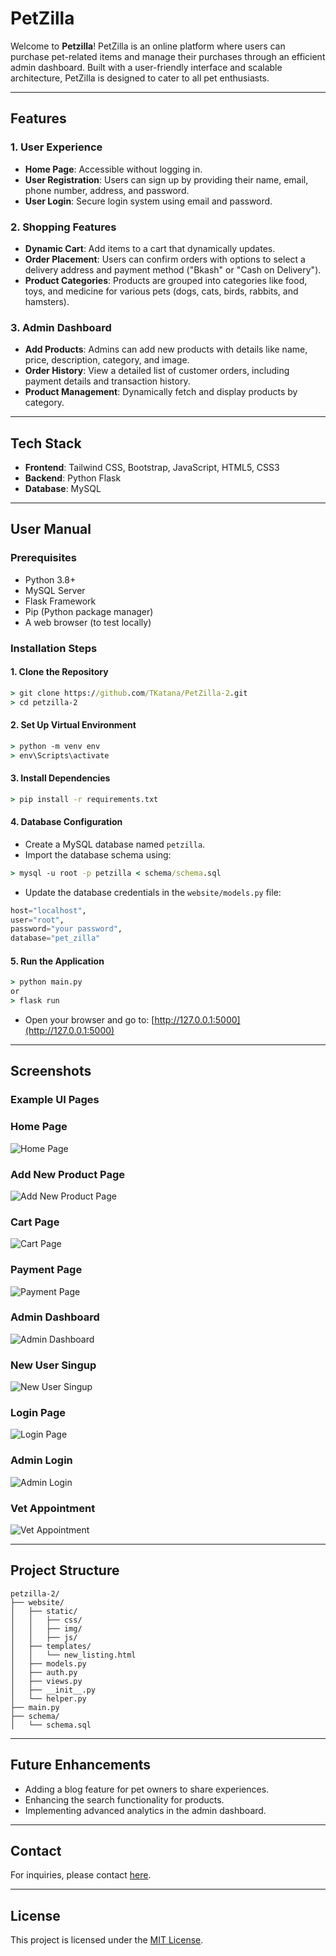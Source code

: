 # PetZilla

Welcome to **Petzilla**! PetZilla is an online platform where users can purchase pet-related items and manage their purchases through an efficient admin dashboard. Built with a user-friendly interface and scalable architecture, PetZilla is designed to cater to all pet enthusiasts.

---

## Features

### 1. **User Experience**
- **Home Page**: Accessible without logging in.
- **User Registration**: Users can sign up by providing their name, email, phone number, address, and password.
- **User Login**: Secure login system using email and password.

### 2. **Shopping Features**
- **Dynamic Cart**: Add items to a cart that dynamically updates.
- **Order Placement**: Users can confirm orders with options to select a delivery address and payment method ("Bkash" or "Cash on Delivery").
- **Product Categories**: Products are grouped into categories like food, toys, and medicine for various pets (dogs, cats, birds, rabbits, and hamsters).

### 3. **Admin Dashboard**
- **Add Products**: Admins can add new products with details like name, price, description, category, and image.
- **Order History**: View a detailed list of customer orders, including payment details and transaction history.
- **Product Management**: Dynamically fetch and display products by category.

---

## Tech Stack
- **Frontend**: Tailwind CSS, Bootstrap, JavaScript, HTML5, CSS3
- **Backend**: Python Flask
- **Database**: MySQL

---

## User Manual

### Prerequisites
- Python 3.8+
- MySQL Server
- Flask Framework
- Pip (Python package manager)
- A web browser (to test locally)

### Installation Steps

#### 1. **Clone the Repository**
```cmd
> git clone https://github.com/TKatana/PetZilla-2.git
> cd petzilla-2
```

#### 2. **Set Up Virtual Environment**
```cmd
> python -m venv env
> env\Scripts\activate
```

#### 3. **Install Dependencies**
```cmd
> pip install -r requirements.txt
```

#### 4. **Database Configuration**
- Create a MySQL database named `petzilla`.
- Import the database schema using:
```cmd
> mysql -u root -p petzilla < schema/schema.sql
```
- Update the database credentials in the `website/models.py` file:
```python
host="localhost",
user="root",
password="your password",
database="pet_zilla"
```

#### 5. **Run the Application**
```cmd
> python main.py
or
> flask run
```
- Open your browser and go to: [http://127.0.0.1:5000](http://127.0.0.1:5000)

---

## Screenshots
### Example UI Pages
### Home Page
![Home Page](https://i.ibb.co.com/JkY3fcD/Screenshot-2024-12-19-213217.png)

### Add New Product Page
![Add New Product Page](https://i.ibb.co.com/0hnbyB5/Screenshot-2024-12-19-213644-Copy.png)

### Cart Page
![Cart Page](https://i.ibb.co.com/RNBSXmt/image.png)

### Payment Page
![Payment Page](https://i.ibb.co.com/g4xGZjt/Screenshot-2024-12-21-014025.png)
### Admin Dashboard
![Admin Dashboard](https://www.google.com)

### New User Singup
![New User Singup](https://i.ibb.co.com/092WZyt/Screenshot-2024-12-19-213530.png)

### Login Page
![Login Page](https://i.ibb.co.com/gyPHmyY/Screenshot-2024-12-19-213507.png)

### Admin Login
![Admin Login](https://i.ibb.co.com/mTJnKJj/Screenshot-2024-12-19-213544.png)

### Vet Appointment
![Vet Appointment](https://i.ibb.co.com/zN6g4d6/image.png)


---

## Project Structure
```
petzilla-2/
├── website/
│   ├── static/
│   │   ├── css/
│   │   ├── img/
│   │   ├── js/
│   ├── templates/
│   │   └── new_listing.html
│   ├── models.py
│   ├── auth.py
│   ├── views.py
│   ├── __init__.py
│   └── helper.py
├── main.py
├── schema/
│   └── schema.sql
```

---

## Future Enhancements
- Adding a blog feature for pet owners to share experiences.
- Enhancing the search functionality for products.
- Implementing advanced analytics in the admin dashboard.

---

## Contact
For inquiries, please contact [here](mailto:srk@khan.com).

---

## License
This project is licensed under the [MIT License](LICENSE).

